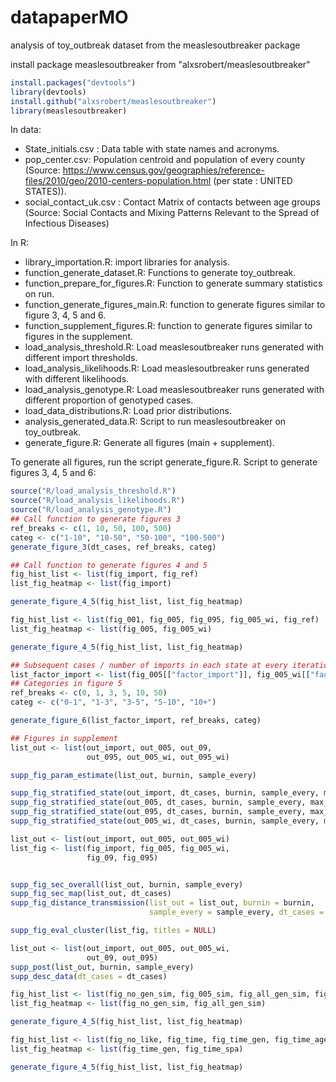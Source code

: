 # datapaperMO
analysis of toy_outbreak dataset from the measlesoutbreaker package

install package measlesoutbreaker from "alxsrobert/measlesoutbreaker"
```R
install.packages("devtools")
library(devtools)
install.github("alxsrobert/measlesoutbreaker")
library(measlesoutbreaker)
```

In data: 
- State_initials.csv	: Data table with state names and acronyms.
- pop_center.csv: Population centroid and population of every county (Source: https://www.census.gov/geographies/reference-files/2010/geo/2010-centers-population.html (per state : UNITED STATES)).
- social_contact_uk.csv : Contact Matrix of contacts between age groups (Source: Social Contacts and Mixing Patterns Relevant to the Spread of Infectious Diseases)

In R:
- library_importation.R: import libraries for analysis.
- function_generate_dataset.R: Functions to generate toy_outbreak.
- function_prepare_for_figures.R: Function to generate summary statistics on run.
- function_generate_figures_main.R: function to generate figures similar to figure 3, 4, 5 and 6.
- function_supplement_figures.R: function to generate figures similar to figures in the supplement.
- load_analysis_threshold.R: Load measlesoutbreaker runs generated with different import thresholds.
- load_analysis_likelihoods.R: Load measlesoutbreaker runs generated with different likelihoods.
- load_analysis_genotype.R: Load measlesoutbreaker runs generated with different proportion of genotyped cases.
- load_data_distributions.R: Load prior distributions.
- analysis_generated_data.R: Script to run measlesoutbreaker on toy_outbreak.
- generate_figure.R: Generate all figures (main + supplement).

To generate all figures, run the script generate_figure.R.
Script to generate figures 3, 4, 5 and 6:

```R
source("R/load_analysis_threshold.R")
source("R/load_analysis_likelihoods.R")
source("R/load_analysis_genotype.R")
## Call function to generate figures 3
ref_breaks <- c(1, 10, 50, 100, 500)
categ <- c("1-10", "10-50", "50-100", "100-500")
generate_figure_3(dt_cases, ref_breaks, categ)

## Call function to generate figures 4 and 5
fig_hist_list <- list(fig_import, fig_ref)
list_fig_heatmap <- list(fig_import)

generate_figure_4_5(fig_hist_list, list_fig_heatmap)

fig_hist_list <- list(fig_001, fig_005, fig_095, fig_005_wi, fig_ref)
list_fig_heatmap <- list(fig_005, fig_005_wi)

generate_figure_4_5(fig_hist_list, list_fig_heatmap)

## Subsequent cases / number of imports in each state at every iteration
list_factor_import <- list(fig_005[["factor_import"]], fig_005_wi[["factor_import"]])
## Categories in figure 5
ref_breaks <- c(0, 1, 3, 5, 10, 50)
categ <- c("0-1", "1-3", "3-5", "5-10", "10+")

generate_figure_6(list_factor_import, ref_breaks, categ)

## Figures in supplement
list_out <- list(out_import, out_005, out_09,
                 out_095, out_005_wi, out_095_wi)

supp_fig_param_estimate(list_out, burnin, sample_every)

supp_fig_stratified_state(out_import, dt_cases, burnin, sample_every, max_clust)
supp_fig_stratified_state(out_005, dt_cases, burnin, sample_every, max_clust)
supp_fig_stratified_state(out_095, dt_cases, burnin, sample_every, max_clust)
supp_fig_stratified_state(out_005_wi, dt_cases, burnin, sample_every, max_clust)

list_out <- list(out_import, out_005, out_005_wi)
list_fig <- list(fig_import, fig_005, fig_005_wi, 
                 fig_09, fig_095)


supp_fig_sec_overall(list_out, burnin, sample_every)
supp_fig_sec_map(list_out, dt_cases)
supp_fig_distance_transmission(list_out = list_out, burnin = burnin, 
                               sample_every = sample_every, dt_cases = dt_cases)

supp_fig_eval_cluster(list_fig, titles = NULL)

list_out <- list(out_import, out_005, out_005_wi, 
                 out_09, out_095)
supp_post(list_out, burnin, sample_every)
supp_desc_data(dt_cases = dt_cases)

fig_hist_list <- list(fig_no_gen_sim, fig_005_sim, fig_all_gen_sim, fig_sim)
list_fig_heatmap <- list(fig_no_gen_sim, fig_all_gen_sim)

generate_figure_4_5(fig_hist_list, list_fig_heatmap)

fig_hist_list <- list(fig_no_like, fig_time, fig_time_gen, fig_time_age, fig_time_spa, fig_ref)
list_fig_heatmap <- list(fig_time_gen, fig_time_spa)

generate_figure_4_5(fig_hist_list, list_fig_heatmap)

```


